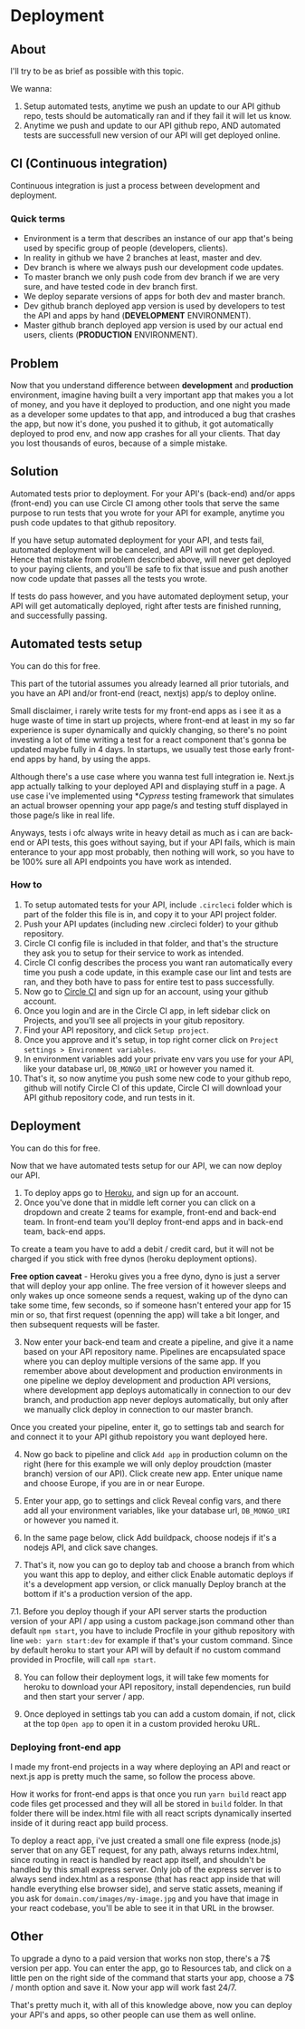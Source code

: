 # Deployment

## About

I'll try to be as brief as possible with this topic.

We wanna:
1. Setup automated tests, anytime we push an update to our API github repo, tests should be automatically ran and if they fail it will let us know.
2. Anytime we push and update to our API github repo, AND automated tests are successfull new version of our API will get deployed online.

## CI (Continuous integration)

Continuous integration is just a process between development and deployment.

### Quick terms

- Environment is a term that describes an instance of our app that's being used by specific group of people (developers, clients).
- In reality in github we have 2 branches at least, master and dev.
- Dev branch is where we always push our development code updates.
- To master branch we only push code from dev branch if we are very sure, and have tested code in dev branch first.
- We deploy separate versions of apps for both dev and master branch.
- Dev github branch deployed app version is used by developers to test the API and apps by hand (**DEVELOPMENT** ENVIRONMENT).
- Master github branch deployed app version is used by our actual end users, clients (**PRODUCTION** ENVIRONMENT).

## Problem

Now that you understand difference between **development** and **production** environment, imagine having built a very important app that makes you a lot of money, and you have it deployed to production, and one night you made as a developer some updates to that app, and introduced a bug that crashes the app, but now it's done, you pushed it to github, it got automatically deployed to prod env, and now app crashes for all your clients. That day you lost thousands of euros, because of a simple mistake.

## Solution

Automated tests prior to deployment. For your API's (back-end) and/or apps (front-end) you can use Circle CI among other tools that serve the same purpose to run tests that you wrote for your API for example, anytime you push code updates to that github repository.

If you have setup automated deployment for your API, and tests fail, automated deployment will be canceled, and API will not get deployed. Hence that mistake from problem described above, will never get deployed to your paying clients, and you'll be safe to fix that issue and push another now code update that passes all the tests you wrote.

If tests do pass however, and you have automated deployment setup, your API will get automatically deployed, right after tests are finished running, and successfully passing.

## Automated tests setup

You can do this for free.

This part of the tutorial assumes you already learned all prior tutorials, and you have an API and/or front-end (react, nextjs) app/s to deploy online.

Small disclaimer, i rarely write tests for my front-end apps as i see it as a huge waste of time in start up projects, where front-end at least in my so far experience is super dynamically and quickly changing, so there's no point investing a lot of time writing a test for a react component that's gonna be updated maybe fully in 4 days. In startups, we usually test those early front-end apps by hand, by using the apps.

Although there's a use case where you wanna test full integration ie. Next.js app actually talking to your deployed API and displaying stuff in a page. A use case i've implemented using **Cypress* testing framework that simulates an actual browser openning your app page/s and testing stuff displayed in those page/s like in real life.

Anyways, tests i ofc always write in heavy detail as much as i can are back-end or API tests, this goes without saying, but if your API fails, which is main enterance to your app most probably, then nothing will work, so you have to be 100% sure all API endpoints you have work as intended.

### How to

1. To setup automated tests for your API, include `.circleci` folder which is part of the folder this file is in, and copy it to your API project folder.
2. Push your API updates (including new .circleci folder) to your github repository.
3. Circle CI config file is included in that folder, and that's the structure they ask you to setup for their service to work as intended.
4. Circle CI config describes the process you want ran automatically every time you push a code update, in this example case our lint and tests are ran, and they both have to pass for entire test to pass successfully.
5. Now go to [Circle CI](https://circleci.com) and sign up for an account, using your github account.
6. Once you login and are in the Circle CI app, in left sidebar click on Projects, and you'll see all projects in your gitub repository.
7. Find your API repository, and click `Setup project`.
8. Once you approve and it's setup, in top right corner click on `Project settings > Environment variables`.
9. In environment variables add your private env vars you use for your API, like your database url, `DB_MONGO_URI` or however you named it.
10. That's it, so now anytime you push some new code to your github repo, github will notify Circle CI of this update, Circle CI will download your API github repository code, and run tests in it.

## Deployment

You can do this for free.

Now that we have automated tests setup for our API, we can now deploy our API.

1. To deploy apps go to [Heroku](https://heroku.com), and sign up for an account.
2. Once you've done that in middle left corner you can click on a dropdown and create 2 teams for example, front-end and back-end team. In front-end team you'll deploy front-end apps and in back-end team, back-end apps.

To create a team you have to add a debit / credit card, but it will not be charged if you stick with free dynos (heroku deployment options).

**Free option caveat** - Heroku gives you a free dyno, dyno is just a server that will deploy your app online. The free version of it however sleeps and only wakes up once someone sends a request, waking up of the dyno can take some time, few seconds, so if someone hasn't entered your app for 15 min or so, that first request (openning the app) will take a bit longer, and then subsequent requests will be faster.

3. Now enter your back-end team and create a pipeline, and give it a name based on your API repository name. Pipelines are encapsulated space where you can deploy multiple versions of the same app. If you remember above about development and production environments in one pipeline we deploy development and production API versions, where development app deploys automatically in connection to our dev branch, and production app never deploys automatically, but only after we manually click deploy in connection to our master branch.

Once you created your pipeline, enter it, go to settings tab and search for and connect it to your API github repoistory you want deployed here.

4. Now go back to pipeline and click `Add app` in production column on the right (here for this example we will only deploy proudction (master branch) version of our API). Click create new app. Enter unique name and choose Europe, if you are in or near Europe.

5. Enter your app, go to settings and click Reveal config vars, and there add all your environment variables, like your database url, `DB_MONGO_URI` or however you named it.

6. In the same page below, click Add buildpack, choose nodejs if it's a nodejs API, and click save changes.

7. That's it, now you can go to deploy tab and choose a branch from which you want this app to deploy, and either click Enable automatic deploys if it's a development app version, or click manually Deploy branch at the bottom if it's a production version of the app.

7.1. Before you deploy though if your API server starts the production version of your API / app using a custom package.json command other than default `npm start`, you have to include Procfile in your github repository with line `web: yarn start:dev` for example if that's your custom command. Since by default heroku to start your API will by default if no custom command provided in Procfile, will call `npm start`.

8. You can follow their deployment logs, it will take few moments for heroku to download your API repository, install dependencies, run build and then start your server / app.

9. Once deployed in settings tab you can add a custom domain, if not, click at the top `Open app` to open it in a custom provided heroku URL.

### Deploying front-end app

I made my front-end projects in a way where deploying an API and react or next.js app is pretty much the same, so follow the process above.

How it works for front-end apps is that once you run `yarn build` react app code files get processed and they will all be stored in `build` folder. In that folder there will be index.html file with all react scripts dynamically inserted inside of it during react app build process.

To deploy a react app, i've just created a small one file express (node.js) server that on any GET request, for any path, always returns index.html, since routing in react is handled by react app itself, and shouldn't be handled by this small express server. Only job of the express server is to always send index.html as a response (that has react app inside that will handle everything else browser side), and serve static assets, meaning if you ask for `domain.com/images/my-image.jpg` and you have that image in your react codebase, you'll be able to see it in that URL in the browser.

## Other

To upgrade a dyno to a paid version that works non stop, there's a 7$ version per app. You can enter the app, go to Resources tab, and click on a little pen on the right side of the command that starts your app, choose a 7$ / month option and save it. Now your app will work fast 24/7.

That's pretty much it, with all of this knowledge above, now you can deploy your API's and apps, so other people can use them as well online.
